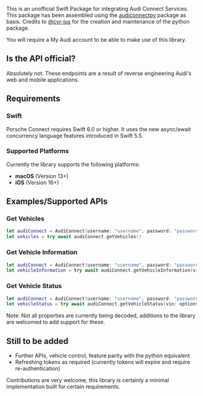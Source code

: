 This is an unofficial Swift Package for integrating Audi Connect Services. This package has been assembled using the [audiconnectpy](https://github.com/cyr-ius/audiconnectpy) package as basis. Credits to [@cyr-ius](https://github.com/cyr-ius) for the creation and maintenance of the python package.

You will require a My Audi account to be able to make use of this library.

## Is the API official?

Absolutely not. These endpoints are a result of reverse engineering Audi's web and mobile applications.


## Requirements

### Swift

Porsche Connect requires Swift 6.0 or higher. It uses the new async/await concurrency language features introduced in Swift 5.5.

### Supported Platforms

Currently the library supports the following platforms:

* **macOS** (Version 13+)
* **iOS** (Version 16+)

## Examples/Supported APIs

### Get Vehicles 

```swift
let audiConnect = AudiConnect(username: "username", password: "password", country: "GB", model: .standard)
let vehicles = try await audiConnect.getVehicles()
```

### Get Vehicle Information

```swift
let audiConnect = AudiConnect(username: "username", password: "password", country: "GB", model: .standard)
let vehicleInformation = try await audiConnect.getVehicleInformation(vin: "vehicle vin")
```

### Get Vehicle Status

```swift
let audiConnect = AudiConnect(username: "username", password: "password", country: "GB", model: .standard)
let vehicleStatus = try await audiConnect.getVehicleStatus(vin: options.vin)
```

Note: Not all properties are currently being decoded, additions to the library are welcomed to add support for these.

## Still to be added

- Further APIs, vehicle control, feature parity with the python equivalent
- Refreshing tokens as required (currently tokens will expire and require re-authentication)

Contributions are very welcome, this library is certainly a minimal implementation built for certain requirements. 
